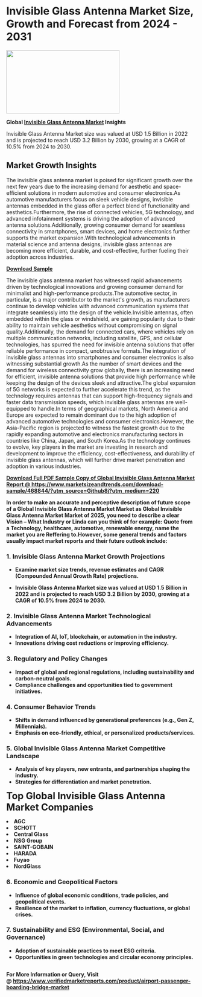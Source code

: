 <H1>Invisible Glass Antenna Market Size, Growth and Forecast from 2024 - 2031</H1><img class="aligncenter size-medium wp-image-584254" src="https://thirdeyenews.in/wp-content/uploads/2024/09/Global-Market-Research-300x168.jpeg" alt="" width="300" height="168" /><p><strong>Global&nbsp;<a href="https://www.marketsizeandtrends.com/download-sample/468844/?utm_source=Github8j?utm_medium=220">Invisible Glass Antenna Market</a> Insights</strong></p><p>Invisible Glass Antenna Market size was valued at USD 1.5 Billion in 2022 and is projected to reach USD 3.2 Billion by 2030, growing at a CAGR of 10.5% from 2024 to 2030.</p><p><h2>Market Growth Insights</h2> <p>The invisible glass antenna market is poised for significant growth over the next few years due to the increasing demand for aesthetic and space-efficient solutions in modern automotive and consumer electronics.As automotive manufacturers focus on sleek vehicle designs, invisible antennas embedded in the glass offer a perfect blend of functionality and aesthetics.Furthermore, the rise of connected vehicles, 5G technology, and advanced infotainment systems is driving the adoption of advanced antenna solutions.Additionally, growing consumer demand for seamless connectivity in smartphones, smart devices, and home electronics further supports the market expansion.With technological advancements in material science and antenna designs, invisible glass antennas are becoming more efficient, durable, and cost-effective, further fueling their adoption across industries.</p> <p><strong><a href="#">Download Sample</a></strong></p> <p>The invisible glass antenna market has witnessed rapid advancements driven by technological innovations and growing consumer demand for minimalist and high-performance products.The automotive sector, in particular, is a major contributor to the market's growth, as manufacturers continue to develop vehicles with advanced communication systems that integrate seamlessly into the design of the vehicle.Invisible antennas, often embedded within the glass or windshield, are gaining popularity due to their ability to maintain vehicle aesthetics without compromising on signal quality.Additionally, the demand for connected cars, where vehicles rely on multiple communication networks, including satellite, GPS, and cellular technologies, has spurred the need for invisible antenna solutions that offer reliable performance in compact, unobtrusive formats.The integration of invisible glass antennas into smartphones and consumer electronics is also witnessing substantial growth.As the number of smart devices and the demand for wireless connectivity grow globally, there is an increasing need for efficient, invisible antenna solutions that provide high performance while keeping the design of the devices sleek and attractive.The global expansion of 5G networks is expected to further accelerate this trend, as the technology requires antennas that can support high-frequency signals and faster data transmission speeds, which invisible glass antennas are well-equipped to handle.In terms of geographical markets, North America and Europe are expected to remain dominant due to the high adoption of advanced automotive technologies and consumer electronics.However, the Asia-Pacific region is projected to witness the fastest growth due to the rapidly expanding automotive and electronics manufacturing sectors in countries like China, Japan, and South Korea.As the technology continues to evolve, key players in the market are investing in research and development to improve the efficiency, cost-effectiveness, and durability of invisible glass antennas, which will further drive market penetration and adoption in various industries.</p> <p><strong><a href="#"></p><p><span class=""><strong>Download Full PDF Sample Copy of Global Invisible Glass Antenna Market Report</strong> @ <a href="https://www.marketsizeandtrends.com/download-sample/468844/?utm_source=Github8j?utm_medium=220" target="_blank">https://www.marketsizeandtrends.com/download-sample/468844/?utm_source=Github8j?utm_medium=220</a></span></p><p>In order to make an accurate and perceptive description of future scope of a Global&nbsp;Invisible Glass Antenna Market Market as Global&nbsp;Invisible Glass Antenna Market Market of 2025, you need to describe a clear Vision &ndash; What Industry or Linda can you think of for example: Quote from a Technology, healthcare, automotive, renewable energy, name the market you are Reffering to.However, some general trends and factors usually impact market reports and their future outlook include:</p><h3>1.&nbsp;<strong>Invisible Glass Antenna Market Growth Projections</strong></h3><ul><li>Examine market size trends, revenue estimates and CAGR (Compounded Annual Growth Rate) projections.</li><li><p>Invisible Glass Antenna Market size was valued at USD 1.5 Billion in 2022 and is projected to reach USD 3.2 Billion by 2030, growing at a CAGR of 10.5% from 2024 to 2030.</p></li></ul><h3>2.&nbsp;<strong>Invisible Glass Antenna Market Technological Advancements</strong></h3><ul><li>Integration of AI, IoT, blockchain, or automation in the industry.</li><li>Innovations driving cost reductions or improving efficiency.</li></ul><h3>3.&nbsp;<strong>Regulatory and Policy Changes</strong></h3><ul><li>Impact of global and regional regulations, including sustainability and carbon-neutral goals.</li><li>Compliance challenges and opportunities tied to government initiatives.</li></ul><h3>4.&nbsp;<strong>Consumer Behavior Trends</strong></h3><ul><li>Shifts in demand influenced by generational preferences (e.g., Gen Z, Millennials).</li><li>Emphasis on eco-friendly, ethical, or personalized products/services.</li></ul><h3>5.&nbsp;<strong>Global Invisible Glass Antenna Market Competitive Landscape</strong></h3><ul><li>Analysis of key players, new entrants, and partnerships shaping the industry.</li><li>Strategies for differentiation and market penetration.</li></ul><p data-pm-slice="1 1 []"><span style="color: inherit; font-family: inherit; font-size: 25px;">Top Global Invisible Glass Antenna Market Companies</span></p><div class="" data-test-id=""><p><li>AGC</li><li> SCHOTT</li><li> Central Glass</li><li> NSG Group</li><li> SAINT-GOBAIN</li><li> HARADA</li><li> Fuyao</li><li> NordGlass</li></p></div><h3>6.&nbsp;<strong>Economic and Geopolitical Factors</strong></h3><ul><li>Influence of global economic conditions, trade policies, and geopolitical events.</li><li>Resilience of the market to inflation, currency fluctuations, or global crises.</li></ul><h3>7.&nbsp;<strong>Sustainability and ESG (Environmental, Social, and Governance)</strong></h3><ul><li>Adoption of sustainable practices to meet ESG criteria.</li><li>Opportunities in green technologies and circular economy principles.</li></ul><h2><strong style="font-size: 14px;">For More Information or Query, Visit @&nbsp;</strong><a style="background-color: #ffffff; font-size: 14px;" href="https://www.marketsizeandtrends.com/report/invisible-glass-antenna-market/" target="_blank">https://www.verifiedmarketreports.com/product/airport-passenger-boarding-bridge-market</a></h2>